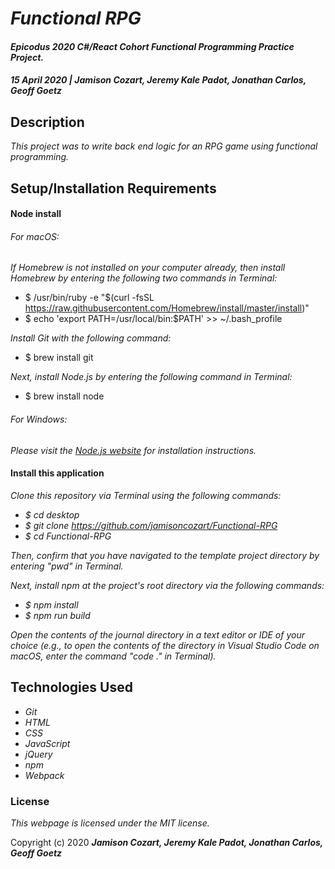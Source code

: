 # _Functional RPG_

#### _Epicodus 2020 C#/React Cohort Functional Programming Practice Project._

#### _15 April 2020 | Jamison Cozart, Jeremy Kale Padot, Jonathan Carlos, Geoff Goetz_

## Description

_This project was to write back end logic for an RPG game using functional programming._

## Setup/Installation Requirements

#### Node install

###### For macOS:
_If Homebrew is not installed on your computer already, then install Homebrew by entering the following two commands in Terminal:_
* $ /usr/bin/ruby -e "$(curl -fsSL https://raw.githubusercontent.com/Homebrew/install/master/install)"
* $ echo 'export PATH=/usr/local/bin:$PATH' >> ~/.bash_profile

_Install Git with the following command:_
* $ brew install git

_Next, install Node.js by entering the following command in Terminal:_
* $ brew install node

###### For Windows:
_Please visit the [Node.js website](https://nodejs.org/en/download/) for installation instructions._

#### Install this application

_Clone this repository via Terminal using the following commands:_
* _$ cd desktop_
* _$ git clone https://github.com/jamisoncozart/Functional-RPG_
* _$ cd Functional-RPG_

_Then, confirm that you have navigated to the template project directory by entering "pwd" in Terminal._

_Next, install npm at the project's root directory via the following commands:_
* _$ npm install_
* _$ npm run build_

_Open the contents of the journal directory in a text editor or IDE of your choice (e.g., to open the contents of the directory in Visual Studio Code on macOS, enter the command "code ." in Terminal)._

## Technologies Used

* _Git_
* _HTML_ 
* _CSS_ 
* _JavaScript_ 
* _jQuery_
* _npm_ 
* _Webpack_

### License

*This webpage is licensed under the MIT license.*

Copyright (c) 2020 **_Jamison Cozart, Jeremy Kale Padot, Jonathan Carlos, Geoff Goetz_**
